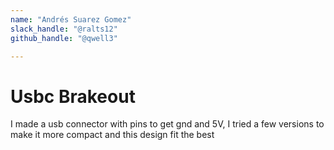 ```yaml
---
name: "Andrés Suarez Gomez"
slack_handle: "@ralts12"
github_handle: "@qwell3"

---
```


# Usbc Brakeout
I made a usb connector with pins to get gnd and 5V, I tried a few versions to make it more compact and this design fit the best
<!-- Describe your board in 2-3 sentences. What are you making? What will it do? -->

<!-- How much is it going to cost? -->

<!-- Tell us a little bit about your design process. What were some challenges? What helped? ***Totally optional*** -->
